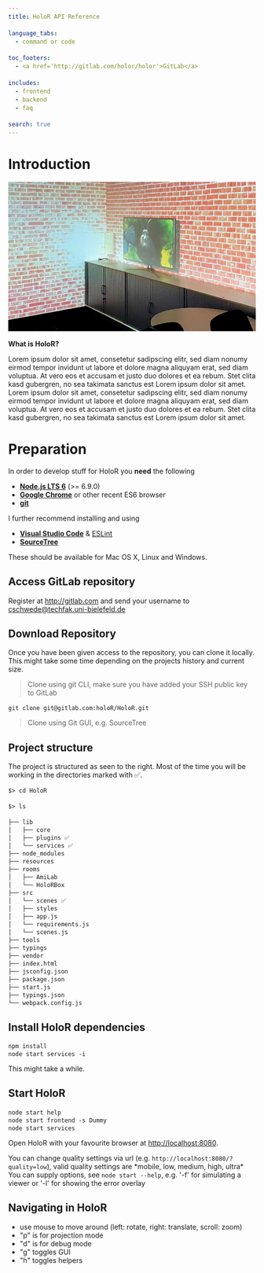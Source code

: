 ```yaml
---
title: HoloR API Reference

language_tabs:
  - command or code

toc_footers:
  - <a href='http://gitlab.com/holor/holor'>GitLab</a>

includes:
  - frontend
  - backend
  - faq

search: true
---
```


# Introduction

![HoloR Image](images/holor_homeappliances.jpg)

**What is HoloR?**

Lorem ipsum dolor sit amet, consetetur sadipscing elitr, sed diam nonumy eirmod tempor invidunt ut labore et dolore magna aliquyam erat, sed diam voluptua. At vero eos et accusam et justo duo dolores et ea rebum. Stet clita kasd gubergren, no sea takimata sanctus est Lorem ipsum dolor sit amet. Lorem ipsum dolor sit amet, consetetur sadipscing elitr, sed diam nonumy eirmod tempor invidunt ut labore et dolore magna aliquyam erat, sed diam voluptua. At vero eos et accusam et justo duo dolores et ea rebum. Stet clita kasd gubergren, no sea takimata sanctus est Lorem ipsum dolor sit amet.

# Preparation

In order to develop stuff for HoloR you **need** the following

- **<a href="https://node.jsorg">Node.js LTS 6</a>** (>= 6.9.0)
- **<a href="https://www.google.de/chrome/browser/desktop/">Google Chrome</a>** or other recent ES6 browser
- **<a href="https://git-scm.com/downloads">git</a>**

I further recommend installing and using

- **<a href="https://code.visualstudio.com/">Visual Studio Code</a>** & <a href="https://marketplace.visualstudio.com/items?itemName=dbaeumer.vscode-eslint">ESLint</a>
- **<a href="https://www.sourcetreeapp.com/">SourceTree</a>**

These should be available for Mac OS X, Linux and Windows.

## Access GitLab repository

Register at <a href="http://gitlab.com/">http://gitlab.com</a> and send your username to <a href="mailto:cschwede@techfak.uni-bielefeld.de"/>cschwede@techfak.uni-bielefeld.de</a>

## Download Repository

Once you have been given access to the repository, you can clone it locally.
This might take some time depending on the projects history and current size.

> Clone using git CLI, make sure you have added your SSH public key to GitLab

```
git clone git@gitlab.com:holoR/HoloR.git
```
> Clone using Git GUI, e.g. SourceTree

## Project structure
The project is structured as seen to the right.
Most of the time you will be working in the directories marked with ✅.

```
$> cd HoloR

$> ls

├── lib
│   ├── core
│   ├── plugins ✅
│   └── services ✅
├── node_modules
├── resources
├── rooms
│   ├── AmiLab
│   └── HoloRBox
├── src
│   └── scenes ✅
│   ├── styles
│   ├── app.js
│   └── requirements.js
│   └── scenes.js
├── tools
├── typings
├── vendor
├── index.html
├── jsconfig.json
├── package.json
├── start.js
├── typings.json
└── webpack.config.js
```

## Install HoloR dependencies

```
npm install
node start services -i
```
This might take a while.


## Start HoloR

```
node start help
node start frontend -s Dummy
node start services
```

Open HoloR with your favourite browser at <a href="http://localhost:8080">http://localhost:8080</a>.

<aside class="warning">You can change quality settings via url (e.g. <code>http://localhost:8080/?quality=low</code>), valid quality settings are *mobile, low, medium, high, ultra*</aside>
<aside class="notice">You can supply options, see <code>node start --help</code>, e.g. '-f' for simulating a viewer or '-l' for showing the error overlay</aside>

## Navigating in HoloR

- use mouse to move around (left: rotate, right: translate, scroll: zoom)
- "p" is for projection mode
- "d" is for debug mode
- "g" toggles GUI
- "h" toggles helpers